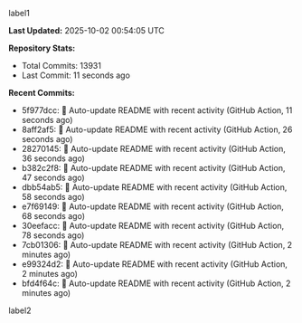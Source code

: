 
label1 
<!-- ACTIVITY_START -->
**Last Updated:** 2025-10-02 00:54:05 UTC

**Repository Stats:**
- Total Commits: 13931
- Last Commit: 11 seconds ago

**Recent Commits:**
- 5f977dcc: 🤖 Auto-update README with recent activity (GitHub Action, 11 seconds ago)
- 8aff2af5: 🤖 Auto-update README with recent activity (GitHub Action, 26 seconds ago)
- 28270145: 🤖 Auto-update README with recent activity (GitHub Action, 36 seconds ago)
- b382c2f8: 🤖 Auto-update README with recent activity (GitHub Action, 47 seconds ago)
- dbb54ab5: 🤖 Auto-update README with recent activity (GitHub Action, 58 seconds ago)
- e7f69149: 🤖 Auto-update README with recent activity (GitHub Action, 68 seconds ago)
- 30eefacc: 🤖 Auto-update README with recent activity (GitHub Action, 78 seconds ago)
- 7cb01306: 🤖 Auto-update README with recent activity (GitHub Action, 2 minutes ago)
- e99324d2: 🤖 Auto-update README with recent activity (GitHub Action, 2 minutes ago)
- bfd4f64c: 🤖 Auto-update README with recent activity (GitHub Action, 2 minutes ago)
<!-- ACTIVITY_END -->

label2
